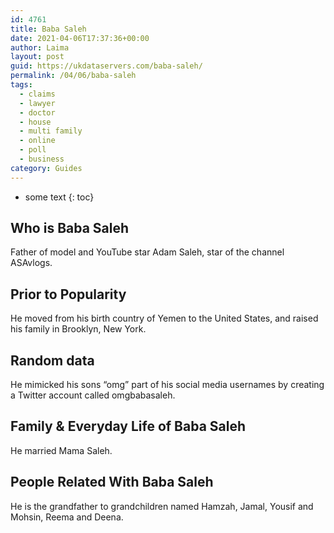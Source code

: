 ```yaml
---
id: 4761
title: Baba Saleh
date: 2021-04-06T17:37:36+00:00
author: Laima
layout: post
guid: https://ukdataservers.com/baba-saleh/
permalink: /04/06/baba-saleh
tags:
  - claims
  - lawyer
  - doctor
  - house
  - multi family
  - online
  - poll
  - business
category: Guides
---
```


* some text
{: toc}


## Who is Baba Saleh
                  
                  
                  
Father of model and YouTube star Adam Saleh, star of the channel ASAvlogs.
                  
              
            
              
            
                
                
                
## Prior to Popularity
                  
                  
                  
He moved from his birth country of Yemen to the United States, and raised his family in Brooklyn, New York.
                  
              
            
              
            
                
                
                
## Random data
                  
                  
                  
He mimicked his sons &#8220;omg&#8221; part of his social media usernames by creating a Twitter account called omgbabasaleh.
                  
              
            
              
            
                
                
                
## Family & Everyday Life of Baba Saleh
                  
                  
                  
He married Mama Saleh.
                  
              
            
              
            
                
                
                
## People Related With Baba Saleh
                  
                  
                  
He is the grandfather to grandchildren named Hamzah, Jamal, Yousif and Mohsin, Reema and Deena.
                  
              
            
              
            
                
              
            
              
              
            
            
              
            
          
          
          